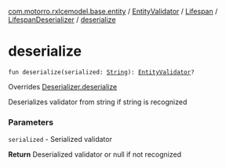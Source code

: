 [com.motorro.rxlcemodel.base.entity](../../../index.md) / [EntityValidator](../../index.md) / [Lifespan](../index.md) / [LifespanDeserializer](index.md) / [deserialize](./deserialize.md)

# deserialize

`fun deserialize(serialized: `[`String`](https://kotlinlang.org/api/latest/jvm/stdlib/kotlin/-string/index.html)`): `[`EntityValidator`](../../index.md)`?`

Overrides [Deserializer.deserialize](../../-deserializer/deserialize.md)

Deserializes validator from string if string is recognized

### Parameters

`serialized` - Serialized validator

**Return**
Deserialized validator or null if not recognized

